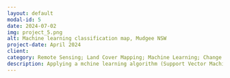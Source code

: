 ```yaml
---
layout: default
modal-id: 5
date: 2024-07-02
img: project_5.png
alt: Machine learning classification map, Mudgee NSW
project-date: April 2024
client: 
category: Remote Sensing; Land Cover Mapping; Machine Learning; Change Detection
description: Applying a mchine learning algorithm (Support Vector Machine) to a remote sensing dataset produced this land cover classification map for the Mudgee region study. Urban areas are pink, wooded areas dark green and crops are mid-green. A map from twenty years earlier was produced using the same techniques, then the two maps were compared to produce a matrix of class changes. Information such as this is useful in detecting urban growth and changes to rural land use.
---
```

